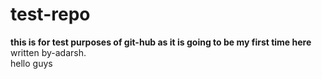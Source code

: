 # test-repo
<b>this is for test purposes of git-hub as it is going to be my first time here</b>
<br>
written by-adarsh.<br>
hello guys